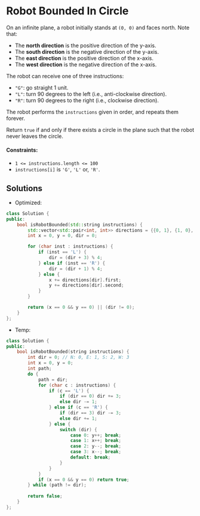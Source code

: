 # Robot Bounded In Circle
On an infinite plane, a robot initially stands at `(0, 0)` and faces north. Note that:
- The **north direction** is the positive direction of the y-axis.
- The **south direction** is the negative direction of the y-axis.
- The **east direction** is the positive direction of the x-axis.
- The **west direction** is the negative direction of the x-axis.

The robot can receive one of three instructions:
- `"G"`: go straight 1 unit.
- `"L"`: turn 90 degrees to the left (i.e., anti-clockwise direction).
- `"R"`: turn 90 degrees to the right (i.e., clockwise direction).

The robot performs the `instructions` given in order, and repeats them forever.

Return `true` if and only if there exists a circle in the plane such that the robot never leaves the circle.

#### Constraints:
- `1 <= instructions.length <= 100`
- `instructions[i]` is `'G'`, `'L'` or, `'R'`.

## Solutions
- Optimized:
```cpp
class Solution {
public:
    bool isRobotBounded(std::string instructions) {
        std::vector<std::pair<int, int>> directions = {{0, 1}, {1, 0}, {0, -1}, {-1, 0}};
        int x = 0, y = 0, dir = 0; 

        for (char inst : instructions) {
            if (inst == 'L') {
                dir = (dir + 3) % 4; 
            } else if (inst == 'R') {
                dir = (dir + 1) % 4; 
            } else {
                x += directions[dir].first;
                y += directions[dir].second;
            }
        }

        return (x == 0 && y == 0) || (dir != 0);
    }
};
```
- Temp:
```cpp
class Solution {
public:
    bool isRobotBounded(string instructions) {
        int dir = 0; // N: 0, E: 1, S: 2, W: 3
        int x = 0, y = 0;
        int path;
        do {
            path = dir;
            for (char c : instructions) {
                if (c == 'L') {
                    if (dir == 0) dir += 3;
                    else dir -= 1;
                } else if (c == 'R') {
                    if (dir == 3) dir -= 3;
                    else dir += 1;
                } else {
                    switch (dir) {
                        case 0: y++; break;
                        case 1: x++; break;
                        case 2: y--; break;
                        case 3: x--; break;
                        default: break;
                    }
                }
            }
            if (x == 0 && y == 0) return true;
        } while (path != dir);
        
        return false;
    }
};
```
